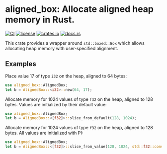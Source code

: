# aligned_box: Allocate aligned heap memory in Rust.

[![CI](https://github.com/michaellass/aligned_box/actions/workflows/ci.yml/badge.svg)](https://github.com/michaellass/aligned_box/actions/workflows/ci.yml)
[![license](https://img.shields.io/github/license/michaellass/aligned_box.svg)](https://github.com/michaellass/aligned_box/blob/master/LICENSE)
[![crates.io](https://img.shields.io/crates/v/aligned_box.svg)](https://crates.io/crates/aligned_box)
[![docs.rs](https://docs.rs/aligned_box/badge.svg)](https://docs.rs/aligned_box)

This crate provides a wrapper around `std::boxed::Box` which allows allocating heap memory with user-specified alignment.

## Examples
Place value 17 of type `i32` on the heap, aligned to 64 bytes:
```rust
use aligned_box::AlignedBox;
let b = AlignedBox::<i32>::new(64, 17);
```

Allocate memory for 1024 values of type `f32` on the heap, aligned to 128 bytes. Values are initialized by their default value:
```rust
use aligned_box::AlignedBox;
let b = AlignedBox::<[f32]>::slice_from_default(128, 1024);
```

Allocate memory for 1024 values of type `f32` on the heap, aligned to 128 bytes. All values are initialized with PI:
```rust
use aligned_box::AlignedBox;
let b = AlignedBox::<[f32]>::slice_from_value(128, 1024, std::f32::consts::PI);
```
